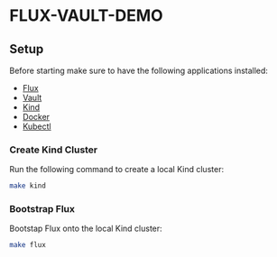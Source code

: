 # FLUX-VAULT-DEMO

## Setup
Before starting make sure to have the following applications installed:
- [Flux](https://fluxcd.io/docs/get-started)
- [Vault](https://www.vaultproject.io/downloads)
- [Kind](https://kind.sigs.k8s.io/docs/user/quick-start/#installation)
- [Docker](https://www.docker.com/products/docker-desktop)
- [Kubectl](https://kubernetes.io/docs/tasks/tools/#kubectl)

### Create Kind Cluster
Run the following command to create a local Kind cluster:
```bash
make kind
```

### Bootstrap Flux
Bootstap Flux onto the local Kind cluster:
```bash
make flux
```
